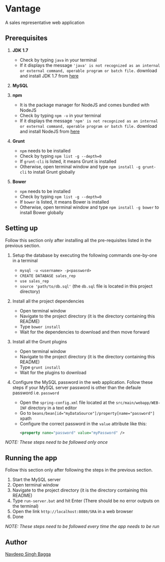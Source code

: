 Vantage
=======

A sales representative web application


Prerequisites
-------------

1. __JDK 1.7__
    + Check by typing `java` in your terminal
    + If it displays the message `'java' is not recognized as an internal or external command, operable program or batch file.` download and install JDK 1.7 from [here](http://www.oracle.com/technetwork/java/javase/downloads/jdk7-downloads-1880260.html "JDK 1.7")

2. __MySQL__

3. __npm__
    + It is the package manager for NodeJS and comes bundled with NodeJS
    + Check by typing `npm -v` in your terminal
    + If it displays the message `'npm' is not recognized as an internal or external command, operable program or batch file.` download and install NodeJS from [here](http://nodejs.org "NodeJS")

4. __Grunt__
    + `npm` needs to be installed
    + Check by typing `npm list -g --depth=0`
    + If `grunt-cli` is listed, it means Grunt is installed
    + Otherwise, open terminal window and type `npm install -g grunt-cli` to install Grunt globally

5. __Bower__
    + `npm` needs to be installed
    + Check by typing `npm list -g --depth=0`
    + If `bower` is listed, it means Bower is installed
    + Otherwise, open terminal window and type `npm install -g bower` to install Bower globally



Setting up
-----------

Follow this section only after installing all the pre-requisites listed in the previous section.

1. Setup the database by executing the following commands one-by-one in a terminal

    - `mysql -u <username> -p<password>`
    - `CREATE DATABASE sales_rep`
    - `use sales_rep`
    - `source 'path/to/db.sql'` (the `db.sql` file is located in this project directory)

2. Install all the project dependencies

    - Open terminal window
    - Navigate to the project directory (it is the directory containing this README)
    - Type `bower install`
    - Wait for the dependencies to download and then move forward

3. Install all the Grunt plugins

    - Open terminal window
    - Navigate to the project directory (it is the directory containing this README)
    - Type `grunt install`
    - Wait for the plugins to download

4. Configure the MySQL password in the web application. Follow these steps if your MySQL server password is other than the defaule password i.e. `password`

    - Open the `spring-config.xml` file located at the `src/main/webapp/WEB-INF` directory in a text editor
    - Go to `beans/bean[id="myDataSource"]/property[name="password"]` xpath
    - Configure the correct password in the `value` attribute like this:
        ```xml
        <property name="password" value="myPassword" />
        ```

_NOTE: These steps need to be followed only once_


Running the app
---------------

Follow this section only after following the steps in the previous section.

1. Start the MySQL server
2. Open terminal window
3. Navigate to the project directory (it is the directory containing this README)
4. Type `run-server.bat` and hit Enter (There should be no error outputs on the terminal)
5. Open the link `http://localhost:8080/SRA` in a web browser
6. Done

_NOTE: These steps need to be followed every time the app needs to be run_


Author
------
[Navdeep Singh Bagga](mailto:navdeepb3191@gmail.com "navdeepb3191@gmail.com")